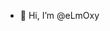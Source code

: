 - 👋 Hi, I’m @eLmOxy

<!---
eLmOxy/eLmOxy is a ✨ special ✨ repository because its `README.md` (this file) appears on your GitHub profile.
You can click the Preview link to take a look at your changes.
--->
